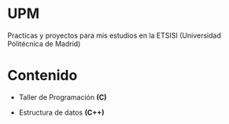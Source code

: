 # UPM
Practicas y proyectos para mis estudios en la ETSISI (Universidad Politécnica de Madrid)

# Contenido
- Taller de Programación **(C)**

- Estructura de datos **(C++)**
